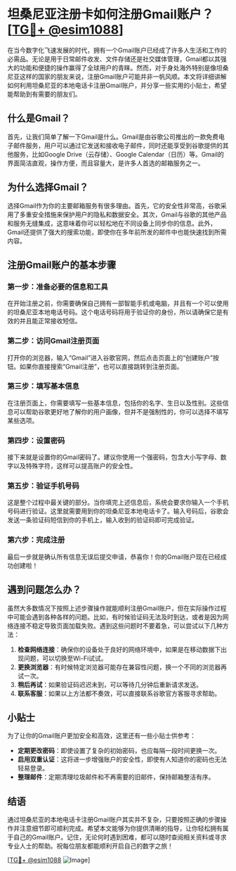 # 坦桑尼亚注册卡如何注册Gmail账户？[[TG💪+ @esim1088](https://t.me/s/esim1088)]

在当今数字化飞速发展的时代，拥有一个Gmail账户已经成了许多人生活和工作的必需品。无论是用于日常邮件收发、文件存储还是社交媒体管理，Gmail都以其强大的功能和便捷的操作赢得了全球用户的青睐。然而，对于身处海外特别是像坦桑尼亚这样的国家的朋友来说，注册Gmail账户可能并非一帆风顺。本文将详细讲解如何利用坦桑尼亚的本地电话卡注册Gmail账户，并分享一些实用的小贴士，希望能帮助到有需要的朋友们。

## 什么是Gmail？

首先，让我们简单了解一下Gmail是什么。Gmail是由谷歌公司推出的一款免费电子邮件服务，用户可以通过它发送和接收电子邮件，同时还能享受到谷歌提供的其他服务，比如Google Drive（云存储）、Google Calendar（日历）等。Gmail的界面简洁直观，操作方便，而且容量大，是许多人首选的邮箱服务之一。

## 为什么选择Gmail？

选择Gmail作为你的主要邮箱服务有很多理由。首先，它的安全性非常高，谷歌采用了多重安全措施来保护用户的隐私和数据安全。其次，Gmail与谷歌的其他产品和服务无缝集成，这意味着你可以轻松地在不同设备上同步你的信息。此外，Gmail还提供了强大的搜索功能，即使你在多年前所发的邮件中也能快速找到所需内容。

## 注册Gmail账户的基本步骤

### 第一步：准备必要的信息和工具

在开始注册之前，你需要确保自己拥有一部智能手机或电脑，并且有一个可以使用的坦桑尼亚本地电话号码。这个电话号码将用于验证你的身份，所以请确保它是有效的并且能正常接收短信。

### 第二步：访问Gmail注册页面

打开你的浏览器，输入“Gmail”进入谷歌官网，然后点击页面上的“创建账户”按钮。如果你直接搜索“Gmail注册”，也可以直接跳转到注册页面。

### 第三步：填写基本信息

在注册页面上，你需要填写一些基本信息，包括你的名字、生日以及性别。这些信息可以帮助谷歌更好地了解你的用户画像，但并不是强制性的，你可以选择不填写某些选项。

### 第四步：设置密码

接下来就是设置你的Gmail密码了。建议你使用一个强密码，包含大小写字母、数字以及特殊字符，这样可以提高账户的安全性。

### 第五步：验证手机号码

这是整个过程中最关键的部分。当你填完上述信息后，系统会要求你输入一个手机号码进行验证。这里就需要用到你的坦桑尼亚本地电话卡了。输入号码后，谷歌会发送一条验证码短信到你的手机上，输入收到的验证码即可完成验证。

### 第六步：完成注册

最后一步就是确认所有信息无误后提交申请，恭喜你！你的Gmail账户现在已经成功创建啦！

## 遇到问题怎么办？

虽然大多数情况下按照上述步骤操作就能顺利注册Gmail账户，但在实际操作过程中可能会遇到各种各样的问题。比如，有时候验证码无法及时到达，或者是因为网络连接不稳定导致页面加载失败。遇到这些问题时不要着急，可以尝试以下几种方法：

1. **检查网络连接**：确保你的设备处于良好的网络环境中，如果是在移动数据下出现问题，可以切换至Wi-Fi试试。
2. **更换浏览器**：有时候特定浏览器可能存在兼容性问题，换一个不同的浏览器再试一次。
3. **稍后再试**：如果验证码迟迟未到，可以等待几分钟后重新请求发送。
4. **联系客服**：如果以上方法都不奏效，可以直接联系谷歌官方客服寻求帮助。

## 小贴士

为了让你的Gmail账户更加安全和高效，这里还有一些小贴士供参考：

- **定期更改密码**：即使设置了复杂的初始密码，也应每隔一段时间更换一次。
- **启用双重认证**：这将进一步增强账户的安全性，即使有人知道你的密码也无法轻易登录。
- **整理邮件**：定期清理垃圾邮件和不再需要的旧邮件，保持邮箱整洁有序。

## 结语

通过坦桑尼亚的本地电话卡注册Gmail账户其实并不复杂，只要按照正确的步骤操作并注意细节即可顺利完成。希望本文能够为你提供清晰的指导，让你轻松拥有属于自己的Gmail账户。记住，无论何时遇到困难，都可以随时查阅相关资料或寻求专业人士的帮助。祝每位朋友都能顺利开启自己的数字之旅！

[[TG💪+ @esim1088](https://t.me/s/esim1088) ![Image](https://i.postimg.cc/4NQfJmqS/Snipaste-2025-05-13-00-14-12.png)]
